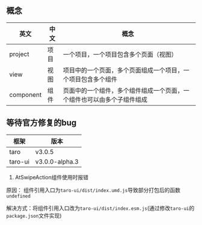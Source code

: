 
## 概念

| 英文 | 中文 | 概念 |
| ---- | ---- | ---- |
| project | 项目 | 一个项目，一个项目包含多个页面（视图） | 
| view | 视图 | 项目中的一个页面，多个页面组成一个项目，一个项目包含多个组件 |
| component | 组件 | 页面中的一个组件，多个组件组成一个页面，一个组件也可以由多个子组件组成 |

## 等待官方修复的bug

| 框架 | 版本 |
| ---- | ---- |
| taro | v3.0.5 |
| taro-ui | v3.0.0-alpha.3 |

1. AtSwipeAction组件使用时报错

原因： 组件引用入口为`taro-ui/dist/index.umd.js`导致部分打包后的函数`undefined`<br />

解决方式：将组件引用入口改为`taro-ui/dist/index.esm.js`(通过修改`taro-ui`的`package.json`文件实现)

